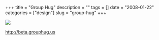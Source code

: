+++
title = "Group Hug"
description = ""
tags = []
date = "2008-01-22"
categories = ["design"]
slug = "group-hug"
+++


 

  <div id="screens-thumbs" class="clearfix">
    <div class="txt-center" id="design-submission"><a href="http://beta.grouphug.us/"><img id='bluga-thumbnail-1101' class='bluga-thumbnail large' src='http://media.konigi.com/bluga/
wt47f282047e113_0.jpg'/></a></div>  
  </div>   
<p><a href="http://beta.grouphug.us/">http://beta.grouphug.us</a></p>




